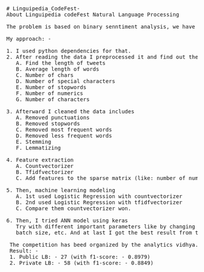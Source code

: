 <pre>
# Linguipedia_CodeFest-
About Linguipedia codeFest Natural Language Processing

The problem is based on binary senntiment analysis, we have to predict the sentiment of the tweet is it positive or negative.

My approach: -

1. I used python dependencies for that.
2. After reading the data I preprocessed it and find out these
   A. Find the length of tweets
   B. Average length of words
   C. Number of chars
   D. Number of special characters
   E. Number of stopwords
   F. Number of numerics
   G. Number of characters
   
3. Afterward I cleaned the data includes
   A. Removed punctuations
   B. Removed stopwords
   C. Removed most frequent words
   D. Removed less frequent words
   E. Stemming
   F. Lemmatizing

4. Feature extraction
   A. Countvectorizer
   B. Tfidfvectorizer
   C. Add features to the sparse matrix (like: number of numerics, special characters, etc)
   
5. Then, machine learning modeling
   A. 1st used Logistic Regression with countvectorizer
   B. 2nd used Logistic Regression with tfidfvectorizer
   C. Compare them countvectorizer won.
   
6. Then, I tried ANN model using keras
   Try with different important parameters like by changing the hidden layers, nodes, activation function, no of epoches, 
   batch size, etc. And at last I got the best result from that with f1-score 0.81945.
   
 The competition has beed organized by the analytics vidhya.
 Result: -
 1. Public LB: - 27 (with f1-score: - 0.8979)
 2. Private LB: - 58 (with f1-score: - 0.8849)
 
</pre>
